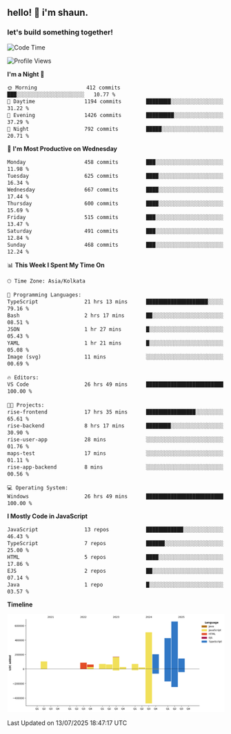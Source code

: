## hello! 👋 i'm shaun. 
### let's build something together!
<!--START_SECTION:waka-->
![Code Time](http://img.shields.io/badge/Code%20Time-327%20hrs%2044%20mins-blue)

![Profile Views](http://img.shields.io/badge/Profile%20Views-0-blue)

**I'm a Night 🦉** 

```text
🌞 Morning                412 commits         ███░░░░░░░░░░░░░░░░░░░░░░   10.77 % 
🌆 Daytime                1194 commits        ████████░░░░░░░░░░░░░░░░░   31.22 % 
🌃 Evening                1426 commits        █████████░░░░░░░░░░░░░░░░   37.29 % 
🌙 Night                  792 commits         █████░░░░░░░░░░░░░░░░░░░░   20.71 % 
```
📅 **I'm Most Productive on Wednesday** 

```text
Monday                   458 commits         ███░░░░░░░░░░░░░░░░░░░░░░   11.98 % 
Tuesday                  625 commits         ████░░░░░░░░░░░░░░░░░░░░░   16.34 % 
Wednesday                667 commits         ████░░░░░░░░░░░░░░░░░░░░░   17.44 % 
Thursday                 600 commits         ████░░░░░░░░░░░░░░░░░░░░░   15.69 % 
Friday                   515 commits         ███░░░░░░░░░░░░░░░░░░░░░░   13.47 % 
Saturday                 491 commits         ███░░░░░░░░░░░░░░░░░░░░░░   12.84 % 
Sunday                   468 commits         ███░░░░░░░░░░░░░░░░░░░░░░   12.24 % 
```


📊 **This Week I Spent My Time On** 

```text
🕑︎ Time Zone: Asia/Kolkata

💬 Programming Languages: 
TypeScript               21 hrs 13 mins      ████████████████████░░░░░   79.16 % 
Bash                     2 hrs 17 mins       ██░░░░░░░░░░░░░░░░░░░░░░░   08.51 % 
JSON                     1 hr 27 mins        █░░░░░░░░░░░░░░░░░░░░░░░░   05.43 % 
YAML                     1 hr 21 mins        █░░░░░░░░░░░░░░░░░░░░░░░░   05.08 % 
Image (svg)              11 mins             ░░░░░░░░░░░░░░░░░░░░░░░░░   00.69 % 

🔥 Editors: 
VS Code                  26 hrs 49 mins      █████████████████████████   100.00 % 

🐱‍💻 Projects: 
rise-frontend            17 hrs 35 mins      ████████████████░░░░░░░░░   65.61 % 
rise-backend             8 hrs 17 mins       ████████░░░░░░░░░░░░░░░░░   30.90 % 
rise-user-app            28 mins             ░░░░░░░░░░░░░░░░░░░░░░░░░   01.76 % 
maps-test                17 mins             ░░░░░░░░░░░░░░░░░░░░░░░░░   01.11 % 
rise-app-backend         8 mins              ░░░░░░░░░░░░░░░░░░░░░░░░░   00.56 % 

💻 Operating System: 
Windows                  26 hrs 49 mins      █████████████████████████   100.00 % 
```

**I Mostly Code in JavaScript** 

```text
JavaScript               13 repos            ████████████░░░░░░░░░░░░░   46.43 % 
TypeScript               7 repos             ██████░░░░░░░░░░░░░░░░░░░   25.00 % 
HTML                     5 repos             ████░░░░░░░░░░░░░░░░░░░░░   17.86 % 
EJS                      2 repos             ██░░░░░░░░░░░░░░░░░░░░░░░   07.14 % 
Java                     1 repo              █░░░░░░░░░░░░░░░░░░░░░░░░   03.57 % 
```



**Timeline**

![Lines of Code chart](https://raw.githubusercontent.com/ShaunDaniel/ShaunDaniel/main/assets/bar_graph.png)


 Last Updated on 13/07/2025 18:47:17 UTC
<!--END_SECTION:waka-->
